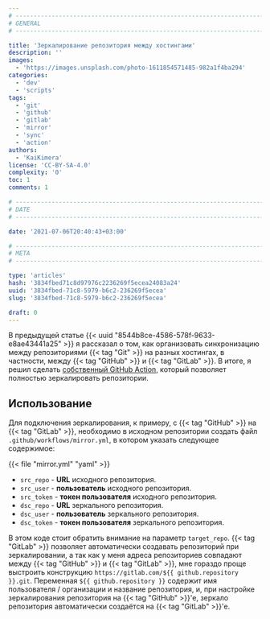 ```yaml
---
# -------------------------------------------------------------------------------------------------------------------- #
# GENERAL
# -------------------------------------------------------------------------------------------------------------------- #

title: 'Зеркалирование репозитория между хостингами'
description: ''
images:
  - 'https://images.unsplash.com/photo-1611854571485-982a1f4ba294'
categories:
  - 'dev'
  - 'scripts'
tags:
  - 'git'
  - 'github'
  - 'gitlab'
  - 'mirror'
  - 'sync'
  - 'action'
authors:
  - 'KaiKimera'
license: 'CC-BY-SA-4.0'
complexity: '0'
toc: 1
comments: 1

# -------------------------------------------------------------------------------------------------------------------- #
# DATE
# -------------------------------------------------------------------------------------------------------------------- #

date: '2021-07-06T20:40:43+03:00'

# -------------------------------------------------------------------------------------------------------------------- #
# META
# -------------------------------------------------------------------------------------------------------------------- #

type: 'articles'
hash: '3834fbed71c8d97976c2236269f5ecea24083a24'
uuid: '3834fbed-71c8-5979-b6c2-236269f5ecea'
slug: '3834fbed-71c8-5979-b6c2-236269f5ecea'

draft: 0
---
```


В предыдущей статье {{< uuid "8544b8ce-4586-578f-9633-e8ae43441a25" >}} я рассказал о том, как организовать синхронизацию между репозиториями {{< tag "Git" >}} на разных хостингах, в частности, между {{< tag "GitHub" >}} и {{< tag "GitLab" >}}. В итоге, я решил сделать [собственный GitHub Action](https://github.com/ghastore/github-mirror), который позволяет полностью зеркалировать репозитории.

<!--more-->

## Использование

Для подключения зеркалирования, к примеру, с {{< tag "GitHub" >}} на {{< tag "GitLab" >}}, необходимо в исходном репозитории создать файл `.github/workflows/mirror.yml`, в котором указать следующее содержимое:

{{< file "mirror.yml" "yaml" >}}

- `src_repo` - **URL** исходного репозитория.
- `src_user` - **пользователь** исходного репозитория.
- `src_token` - **токен пользователя** исходного репозитория.
- `dsc_repo` - **URL** зеркального репозитория.
- `dsc_user` - **пользователь** зеркального репозитория.
- `dsc_token` - **токен пользователя** зеркального репозитория.

В этом коде стоит обратить внимание на параметр `target_repo`. {{< tag "GitLab" >}} позволяет автоматически создавать репозиторий при зеркалировании, а так как у меня адреса репозиториев совпадают между {{< tag "GitHub" >}} и {{< tag "GitLab" >}}, мне гораздо проще выстроить конструкцию `https://gitlab.com/${{ github.repository }}.git`. Переменная `${{ github.repository }}` содержит имя пользователя / организации и название репозитория, и, при настройке зеркалирования репозитория на {{< tag "GitHub" >}}'е, зеркало репозитория автоматически создаётся на {{< tag "GitLab" >}}'е.
